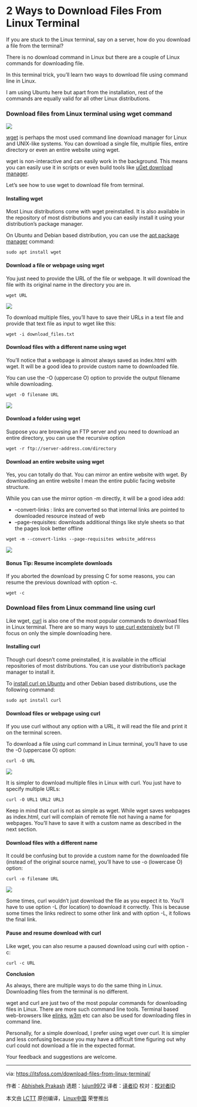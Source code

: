 [#]: collector: (lujun9972)
[#]: translator: (geekpi)
[#]: reviewer: ( )
[#]: publisher: ( )
[#]: url: ( )
[#]: subject: (2 Ways to Download Files From Linux Terminal)
[#]: via: (https://itsfoss.com/download-files-from-linux-terminal/)
[#]: author: (Abhishek Prakash https://itsfoss.com/author/abhishek/)

2 Ways to Download Files From Linux Terminal
======

If you are stuck to the Linux terminal, say on a server, how do you download a file from the terminal?

There is no download command in Linux but there are a couple of Linux commands for downloading file.

In this terminal trick, you’ll learn two ways to download file using command line in Linux.

I am using Ubuntu here but apart from the installation, rest of the commands are equally valid for all other Linux distributions.

### Download files from Linux terminal using wget command

![][1]

[wget][2] is perhaps the most used command line download manager for Linux and UNIX-like systems. You can download a single file, multiple files, entire directory or even an entire website using wget.

wget is non-interactive and can easily work in the background. This means you can easily use it in scripts or even build tools like [uGet download manager][3].

Let’s see how to use wget to download file from terminal.

#### Installing wget

Most Linux distributions come with wget preinstalled. It is also available in the repository of most distributions and you can easily install it using your distribution’s package manager.

On Ubuntu and Debian based distribution, you can use the [apt package manager][4] command:

```
sudo apt install wget
```

#### Download a file or webpage using wget

You just need to provide the URL of the file or webpage. It will download the file with its original name in the directory you are in.

```
wget URL
```

![][5]

To download multiple files, you’ll have to save their URLs in a text file and provide that text file as input to wget like this:

```
wget -i download_files.txt
```

#### Download files with a different name using wget

You’ll notice that a webpage is almost always saved as index.html with wget. It will be a good idea to provide custom name to downloaded file.

You can use the -O (uppercase O) option to provide the output filename while downloading.

```
wget -O filename URL
```

![][6]

#### Download a folder using wget

Suppose you are browsing an FTP server and you need to download an entire directory, you can use the recursive option

```
wget -r ftp://server-address.com/directory
```

#### Download an entire website using wget

Yes, you can totally do that. You can mirror an entire website with wget. By downloading an entire website I mean the entire public facing website structure.

While you can use the mirror option -m directly, it will be a good idea add:

  * –convert-links : links are converted so that internal links are pointed to downloaded resource instead of web
  * –page-requisites: downloads additional things like style sheets so that the pages look better offline



```
wget -m --convert-links --page-requisites website_address
```

![][7]

#### Bonus Tip: Resume incomplete downloads

If you aborted the download by pressing C for some reasons, you can resume the previous download with option -c.

```
wget -c
```

### Download files from Linux command line using curl

Like wget, [curl][8] is also one of the most popular commands to download files in Linux terminal. There are so many ways to [use curl extensively][9] but I’ll focus on only the simple downloading here.

#### Installing curl

Though curl doesn’t come preinstalled, it is available in the official repositories of most distributions. You can use your distribution’s package manager to install it.

To [install curl on Ubuntu][10] and other Debian based distributions, use the following command:

```
sudo apt install curl
```

#### Download files or webpage using curl

If you use curl without any option with a URL, it will read the file and print it on the terminal screen.

To download a file using curl command in Linux terminal, you’ll have to use the -O (uppercase O) option:

```
curl -O URL
```

![][11]

It is simpler to download multiple files in Linux with curl. You just have to specify multiple URLs:

```
curl -O URL1 URL2 URL3
```

Keep in mind that curl is not as simple as wget. While wget saves webpages as index.html, curl will complain of remote file not having a name for webpages. You’ll have to save it with a custom name as described in the next section.

#### Download files with a different name

It could be confusing but to provide a custom name for the downloaded file (instead of the original source name), you’ll have to use -o (lowercase O) option:

```
curl -o filename URL
```

![][12]

Some times, curl wouldn’t just download the file as you expect it to. You’ll have to use option -L (for location) to download it correctly. This is because some times the links redirect to some other link and with option -L, it follows the final link.

#### Pause and resume download with curl

Like wget, you can also resume a paused download using curl with option -c:

```
curl -c URL
```

**Conclusion**

As always, there are multiple ways to do the same thing in Linux. Downloading files from the terminal is no different.

wget and curl are just two of the most popular commands for downloading files in Linux. There are more such command line tools. Terminal based web-browsers like [elinks][13], [w3m][14] etc can also be used for downloading files in command line.

Personally, for a simple download, I prefer using wget over curl. It is simpler and less confusing because you may have a difficult time figuring out why curl could not download a file in the expected format.

Your feedback and suggestions are welcome.

--------------------------------------------------------------------------------

via: https://itsfoss.com/download-files-from-linux-terminal/

作者：[Abhishek Prakash][a]
选题：[lujun9972][b]
译者：[译者ID](https://github.com/译者ID)
校对：[校对者ID](https://github.com/校对者ID)

本文由 [LCTT](https://github.com/LCTT/TranslateProject) 原创编译，[Linux中国](https://linux.cn/) 荣誉推出

[a]: https://itsfoss.com/author/abhishek/
[b]: https://github.com/lujun9972
[1]: https://i1.wp.com/itsfoss.com/wp-content/uploads/2020/10/Download-Files-from-Linux-terminal.png?resize=800%2C450&ssl=1
[2]: https://www.gnu.org/software/wget/
[3]: https://itsfoss.com/install-latest-uget-ubuntu-linux-mint/
[4]: https://itsfoss.com/apt-command-guide/
[5]: https://i0.wp.com/itsfoss.com/wp-content/uploads/2020/10/download-file-in-linux-terminal-using-wget.png?resize=795%2C418&ssl=1
[6]: https://i2.wp.com/itsfoss.com/wp-content/uploads/2020/10/download-file-in-linux-terminal-using-wget-2.png?resize=795%2C418&ssl=1
[7]: https://i1.wp.com/itsfoss.com/wp-content/uploads/2020/10/download-entire-website-using-wget.png?resize=795%2C418&ssl=1
[8]: https://curl.haxx.se/
[9]: https://linuxhandbook.com/curl-command-examples/
[10]: https://itsfoss.com/install-curl-ubuntu/
[11]: https://i0.wp.com/itsfoss.com/wp-content/uploads/2020/10/download-files-in-linux-using-curl.png?resize=795%2C418&ssl=1
[12]: https://i2.wp.com/itsfoss.com/wp-content/uploads/2020/10/download-files-in-linux-using-curl-1.png?resize=795%2C418&ssl=1
[13]: http://elinks.or.cz/
[14]: http://w3m.sourceforge.net/
